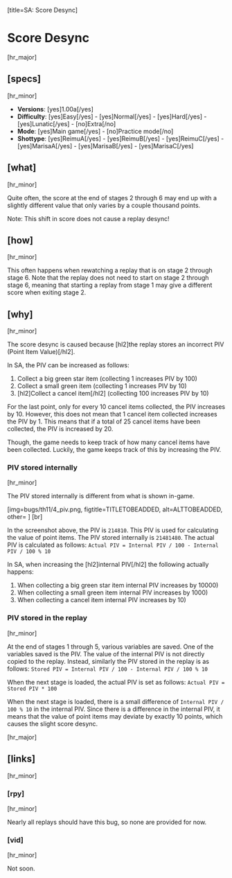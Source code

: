 [title=SA: Score Desync]
# Score Desync
[hr_major]

## [specs]
[hr_minor]  

* **Versions**: [yes]1.00a[/yes] 
* **Difficulty**: [yes]Easy[/yes] - [yes]Normal[/yes] - [yes]Hard[/yes] - [yes]Lunatic[/yes] - [no]Extra[/no]
* **Mode**: [yes]Main game[/yes] - [no]Practice mode[/no]
* **Shottype**: [yes]ReimuA[/yes] - [yes]ReimuB[/yes] - [yes]ReimuC[/yes] - [yes]MarisaA[/yes] - [yes]MarisaB[/yes] - [yes]MarisaC[/yes]

## [what]
[hr_minor]

Quite often, the score at the end of stages 2 through 6 may end up with a slightly different value that only varies by a couple thousand points. 

Note: This shift in score does not cause a replay desync!

## [how]
[hr_minor]

This often happens when rewatching a replay that is on stage 2 through stage 6. Note that the replay does not need to start on stage 2 through stage 6, meaning that starting a replay from stage 1 may give a different score when exiting stage 2.

## [why]
[hr_minor]

The score desync is caused because [hl2]the replay stores an incorrect PIV (Point Item Value)[/hl2].

In SA, the PIV can be increased as follows:
1. Collect a big green star item (collecting 1 increases PIV by 100)
2. Collect a small green item (collecting 1 increases PIV by 10)
3. [hl2]Collect a cancel item[/hl2] (collecting 100 increases PIV by 10)

For the last point, only for every 10 cancel items collected, the PIV increases by 10. However, this does not mean that 1 cancel item collected increases the PIV by 1. This means that if a total of 25 cancel items have been collected, the PIV is increased by 20.

Though, the game needs to keep track of how many cancel items have been collected. Luckily, the game keeps track of this by increasing the PIV.

### PIV stored internally
[hr_minor]

The PIV stored internally is different from what is shown in-game.

[img=bugs/th11/4_piv.png, figtitle=TITLETOBEADDED, alt=ALTTOBEADDED, other= ] [br]

In the screenshot above, the PIV is ``214810``. This PIV is used for calculating the value of point items. The PIV stored internally is ``21481480``. The actual PIV is calculated as follows: ``Actual PIV = Internal PIV / 100 - Internal PIV / 100 % 10``

In SA, when increasing the [hl2]internal PIV[/hl2] the following actually happens:
1. When collecting a big green star item internal PIV increases by 10000)
2. When collecting a small green item internal PIV increases by 1000)
3. When collecting a cancel item internal PIV increases by 10)

### PIV stored in the replay
[hr_minor]

At the end of stages 1 through 5, various variables are saved. One of the variables saved is the PIV. 
The value of the internal PIV is not directly copied to the replay. Instead, similarly the PIV stored in the replay is as follows: ``Stored PIV = Internal PIV / 100 - Internal PIV / 100 % 10``

When the next stage is loaded, the actual PIV is set as follows: ``Actual PIV = Stored PIV * 100``

When the next stage is loaded, there is a small difference of ``Internal PIV / 100 % 10`` in the internal PIV. Since there is a difference in the internal PIV, it means that the value of point items may deviate by exactly 10 points, which causes the slight score desync.

[hr_major]
## [links]
[hr_minor]
### [rpy]
[hr_minor]

Nearly all replays should have this bug, so none are provided for now.

### [vid]
[hr_minor]

Not soon.
